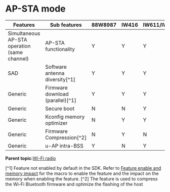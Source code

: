 # AP-STA mode

|Features|Sub features|88W8987|IW416|IW611/IW612|RW610/RW612|IW610|AW611|
|--------|------------|-------|-----|-----------|-----------|-----|-----|
|Simultaneous AP-STA operation \(same channel\)|AP-STA functionality|Y|Y|Y|Y|Y|Y|
|SAD|Software antenna diversity[^1]|Y|Y|Y|Y|Y|Y|
|Generic|Firmware download \(parallel\)[^1]|Y|Y|Y|N|N|Y|
|Generic|Secure boot|N|N|Y|Y|Y|Y|
|Generic|Kconfig memory optimizer|N|Y|Y|N|N|Y|
|Generic|Firmware Compression[^2]|N|Y|N|N|N|N|
|Generic|u-AP intra-BSS|Y|N|Y|Y|Y|Y|

**Parent topic:**[Wi-Fi radio](../topics/wi-fi_radio.md)

[^1] Feature not enabled by default in the SDK. Refer to [Feature enable and memory impact](feature_enable_and_memory_impact.md) for the macro to enable the feature and the impact on the memory when enabling the feature.
[^2] The feature is used to compress the Wi-Fi Bluetooth firmware and optimize the flashing of the host

